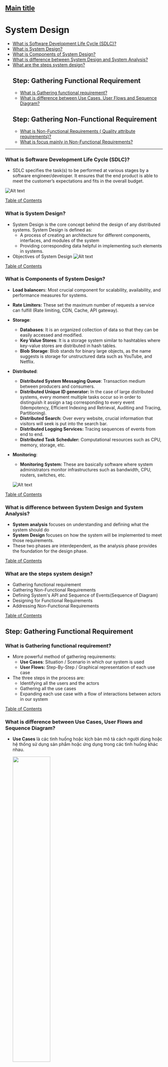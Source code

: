 ## [Main title](/README.md)

# System Design

+ [What is Software Development Life Cycle (SDLC)?](#what-is-software-development-life-cycle-sdlc)
+ [What is System Design?](#what-is-system-design)
+ [What is Components of System Design?](#what-is-components-of-system-design)
+ [What is difference between System Design and System Analysis?](#what-is-difference-between-system-design-and-system-analysis)
+ [What are the steps system design?](#what-are-the-steps-system-design)
    ## Step: Gathering Functional Requirement
    - [What is Gathering functional requirement?](#what-is-gathering-functional-requirement)
    - [What is difference between Use Cases, User Flows and Sequence Diagram?](#what-is-difference-between-use-cases-user-flows-and-sequence-diagram)
    ## Step: Gathering Non-Functional Requirement
    - [What is Non-Functional Requirements ( Quality attribute requirements)?](#what-is-non-functional-requirements--quality-attribute-requirements)
    + [What is focus mainly in Non-Functional Requirements?](#what-is-focus-mainly-in-non-functional-requirements)

---

### What is Software Development Life Cycle (SDLC)?
- SDLC specifies the task(s) to be performed at various stages by a software engineer/developer. It ensures that the end product is able to meet the customer’s expectations and fits in the overall budget. 

![Alt text](images/What%20is%20System%20Development%20Life%20Cycle.png)

[Table of Contents](#main-title)

### What is System Design?
- System Design is the core concept behind the design of any distributed systems. System Design is defined as:
    + A process of creating an architecture for different components, interfaces, and modules of the system
    + Providing corresponding data helpful in implementing such elements in systems.
- Objectives of System Design
![Alt text](images/What%20is%20Objectives%20of%20System%20Design.png)

[Table of Contents](#main-title)


### What is Components of System Design?
- **Load balancer**s: Most crucial component for scalability, availability, and performance measures for systems. 
- **Rate Limiters:** These set the maximum number of requests a service can fulfill (Rate limiting, CDN, Cache, API gateway).

- **Storage**:
    - **Databases**: It is an organized collection of data so that they can be easily accessed and modified. 
    - **Key Value Stores**: It is a storage system similar to hashtables where key-value stores are distributed in hash tables.
    - **Blob Storage**: Blob stands for binary large objects, as the name suggests is storage for unstructured data such as YouTube, and Netflix. 

- **Distributed**:
    - **Distributed System Messaging Queue**: Transaction medium between producers and consumers.
    - **Distributed Unique ID generator:** In the case of large distributed systems, every moment multiple tasks occur so in order to distinguish it assign a tag corresponding to every event (Idempotency, Efficient Indexing and Retrieval, Auditing and Tracing, Partitioning).  
    - **Distributed Search:** Over every website, crucial information that visitors will seek is put into the search bar.
    - **Distributed Logging Services:** Tracing sequences of events from end to end.
    - **Distributed Task Scheduler:**  Computational resources such as CPU, memory, storage, etc. 
- **Monitoring**: 
    - **Monitoring System:** These are basically software where system administrators monitor infrastructures such as bandwidth, CPU, routers, switches, etc. 


    ![Alt text](images/What%20is%20Components%20of%20System%20Design.png)


[Table of Contents](#main-title)

### What is difference between System Design and System Analysis? 
- **System analysis** focuses on understanding and defining what the system should do
- **System Design** focuses on how the system will be implemented to meet those requirements. 
- These two phases are interdependent, as the analysis phase provides the foundation for the design phase. 

[Table of Contents](#main-title)

### What are the steps system design?
- Gathering functional requirement
- Gathering Non-Functional Requirements
- Defining System's API and Sequence of Events(Sequence of Diagram)
- Designing for Functional Requirements
- Addressing Non-Functional Requirements

[Table of Contents](#main-title)

## Step: Gathering Functional Requirement

### What is Gathering functional requirement?
- More powerful method of gathering requirements:
    - **Use Cases**: Situation / Scenario in which our system is used
    - **User Flows:** Step-By-Step / Graphical representation of each use case
- The three steps in the process are:
    - Identifying all the users and the actors
    - Gathering all the use cases
    - Expanding each use case with a flow of interactions between actors in our system

[Table of Contents](#main-title)

### What is difference between Use Cases, User Flows and Sequence Diagram? 

- **Use Cases** là các tình huống hoặc kịch bản mô tả cách người dùng hoặc hệ thống sử dụng sản phẩm hoặc ứng dụng trong các tình huống khác nhau. 

    <img src="images/Use%20Cases.png" width=50% height=50%>

-  **User Flows** là sự mô tả hướng dẫn chi tiết về cách người dùng sẽ tương tác với sản phẩm hoặc ứng dụng trong quá trình thực hiện một nhiệm vụ. 

    <img src="images/User%20Flows.png" width=50% height=50%>


- **Sequence Diagram** - Diagram that represents interactions between actors and objects.

    <img src="images/Sequence%20Diagram.png" width=50% height=50%>

- Tóm lại, Use Cases tập trung vào mô tả cách người dùng sử dụng sản phẩm trong các tình huống khác nhau, trong khi User Flows tập trung vào việc hướng dẫn người dùng qua từng bước cụ thể để đạt được mục tiêu. 


[Table of Contents](#main-title)


## Step: Gathering Non-Functional Requirement

### What is Non-Functional Requirements ( Quality attribute requirements)?
- Quality attribute requirements are essentially the same as non-functional requirements in the context of system design. Both terms refer to the characteristics and qualities that a system should exhibit beyond its functional capabilities. 
- These requirements define how a system should perform, behave, and interact under various conditions to meet user expectations and provide a positive experience.

[Table of Contents](#main-title)

### What is focus mainly in Non-Functional Requirements?
- **Scalability**
- **Performance**:
    - Throughput
    - Latency
- **Availability**:
    - Fault Tolerance
- **Durability**:
    - Redundancy
    - Replication
- **Another key concept**:
    - Time
    - CAP ('**C**'onsistency, '**A**'vailability, '**P**'artition Tolerance) Theorem
    - Lamport’s Logical Clock Theorem

<img src="images/What%20is%20key%20concepts%20of%20system%20design%20and%20performance.png" width=50% height=50%>

- **NOTE**:
  + **Availability (Khả dụng)**: Khả dụng bao gồm khả năng của hệ thống để luôn sẵn sàng và hoạt động, kể cả khi gặp sự cố. Bạn cũng đề cập đến tính khả dụng và khả năng chống chịu lỗi (Fault Tolerance) như một phần của Availability, vì chúng liên quan chặt chẽ đến việc hệ thống có thể tiếp tục hoạt động trong điều kiện khẩn cấp hoặc khi gặp sự cố.
      + **Fault Tolerance (Khả năng chống chịu lỗi)**: Xây dựng ứng dụng để xử lý lỗi một cách an toàn và đảm bảo tính toàn vẹn của dịch vụ trong trường hợp lỗi.
    
  + **Durability (Tính bền vững)**: Tính bền vững đề cập đến bảo vệ dữ liệu khỏi mất mát hoặc hỏng hóc trong trường hợp sự cố. Redundancy và Replication là các yếu tố quan trọng trong việc đảm bảo tính bền vững của dữ liệu.
      + **Redundancy (Sự dự phòng)**: Sử dụng các máy chủ dự phòng và tài nguyên dự phòng để đảm bảo tính khả dụng của hệ thống khi các thành phần gốc gặp sự cố.
      + **Replication (Sao chép)**: Lưu trữ dữ liệu và dịch vụ trên nhiều nút hoặc máy chủ để phân phối tải và tăng tính khả dụng.

  + **Lamport's Logical Clock Theorem** hoặc đồng hồ logic Lamport là một khái niệm trong lý thuyết hệ thống phân tán và đồng bộ hóa. Nó được sử dụng để ghi lại và xác định thứ tự của các sự kiện trong hệ thống phân tán mà không cần phụ thuộc vào đồng hồ thời gian thực. Điều này có nhiều ứng dụng quan trọng trong việc đảm bảo tính nhất quán, theo dõi thứ tự sự kiện và đồng bộ hóa trong các hệ thống phân tán.
 
    
[Table of Contents](#main-title)









